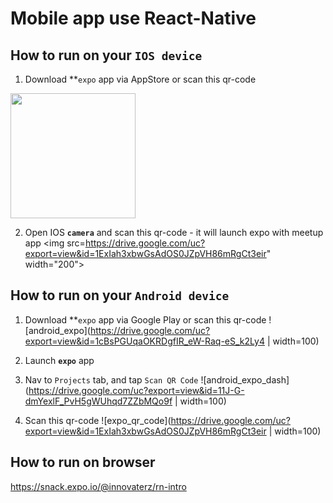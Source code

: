 # Mobile app use React-Native
## How to run on your `IOS device`
1. Download **`expo` app via AppStore or scan this qr-code
<img src="https://drive.google.com/uc?export=view&id=1SSNty8wigGBu5vzfZ7rDXBF453u-bJxX" width="200">

2. Open IOS **`camera`** and scan this qr-code - it will launch expo with meetup app
<img src=https://drive.google.com/uc?export=view&id=1ExIah3xbwGsAdOS0JZpVH86mRgCt3eir" width="200">



## How to run on your `Android device`
1. Download **`expo` app via Google Play or scan this qr-code
![android_expo](https://drive.google.com/uc?export=view&id=1cBsPGUqaOKRDgfIR_eW-Raq-eS_k2Ly4 | width=100)

2. Launch **`expo`** app

3. Nav to `Projects` tab, and tap `Scan QR Code`
![android_expo_dash](https://drive.google.com/uc?export=view&id=11J-G-dmYexlF_PvH5gWUhqd7ZZbMQo9f | width=100)

4. Scan this qr-code
![expo_qr_code](https://drive.google.com/uc?export=view&id=1ExIah3xbwGsAdOS0JZpVH86mRgCt3eir | width=100)

## How to run on browser
https://snack.expo.io/@innovaterz/rn-intro

